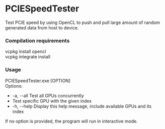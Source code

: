 # PCIESpeedTester
Test PCIE speed by using OpenCL to push and pull large amount of random generated data from host to device.
### Compilation requirements
vcpkg install opencl  
vcpkg integrate install
### Usage
PCIESpeedTester.exe [OPTION]  
Options:  
  * -a, --all     Test all GPUs concurrently  
  * <number>      Test specific GPU with the given index  
  * -h, --help    Display this help message, include available GPUs and its index  

If no option is provided, the program will run in interactive mode.  
